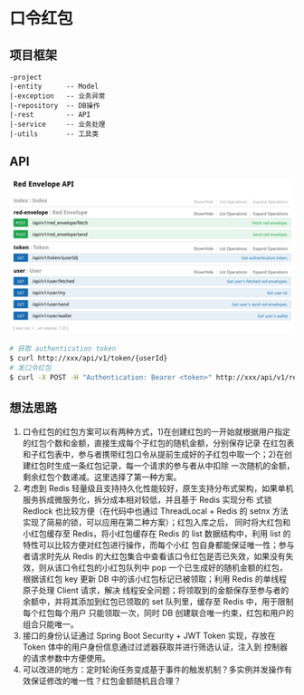 # 口令红包

## 项目框架

```
-project
|-entity      -- Model
|-exception   -- 业务异常
|-repository  -- DB操作
|-rest        -- API
|-service     -- 业务处理
|-utils       -- 工具类
```

## API

![API](https://github.com/upeoe/red_envelope/blob/master/images/API.png)

``` bash
# 获取 authentication token
$ curl http://xxx/api/v1/token/{userId}
# 发口令红包
$ curl -X POST -H "Authentication: Bearer <token>" http://xxx/api/v1/red_envelope/send -d "{\"money\":  100, \"number\": 10}"
```

## 想法思路

1. 口令红包的红包方案可以有两种方式，1)在创建红包的一开始就根据用户指定的红包个数和金额，直接生成每个子红包的随机金额，分别保存记录
   在红包表和子红包表中，参与者携带红包口令从提前生成好的子红包中取一个；2)在创建红包时生成一条红包记录，每一个请求的参与者从中扣除
   一次随机的金额，剩余红包个数递减。这里选择了第一种方案。
2. 考虑到 Redis 轻量级且支持持久化性能较好，原生支持分布式架构，如果单机服务拆成微服务化，拆分成本相对较低，并且基于 Redis 实现分布
   式锁 Redlock 也比较方便（在代码中也通过 ThreadLocal + Redis 的 setnx 方法实现了简易的锁，可以应用在第二种方案）；红包入库之后，
   同时将大红包和小红包缓存至 Redis，将小红包缓存在 Redis 的 list 数据结构中，利用 list 的特性可以比较方便对红包进行操作，而每个小红
   包自身都能保证唯一性；参与者请求时先从 Redis 的大红包集合中查看该口令红包是否已失效，如果没有失效，则从该口令红包的小红包队列中
   pop 一个已生成好的随机金额的红包，根据该红包 key 更新 DB 中的该小红包标记已被领取；利用 Redis 的单线程原子处理 Client 请求，解决
   线程安全问题；将领取到的金额保存至参与者的余额中，并将其添加到红包已领取的 set 队列里，缓存至 Redis 中，用于限制每个红包每个用户
   只能领取一次，同时 DB 创建联合唯一约束，红包和用户的组合只能唯一。
3. 接口的身份认证通过 Spring Boot Security + JWT Token 实现，存放在 Token 体中的用户身份信息通过过滤器获取并进行筛选认证，注入到
   控制器的请求参数中方便使用。
4. 可以改进的地方：定时轮询任务变成基于事件的触发机制？多实例并发操作有效保证修改的唯一性？红包金额随机且合理？

